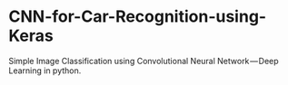 # CNN-for-Car-Recognition-using-Keras
Simple Image Classification using Convolutional Neural Network — Deep Learning in python.
